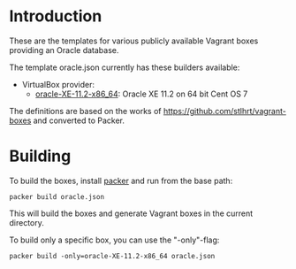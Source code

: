 # Introduction

These are the templates for various publicly available Vagrant boxes 
providing an Oracle database.

The template oracle.json currently has these builders available:

* VirtualBox provider:
    * [oracle-XE-11.2-x86_64](https://atlas.hashicorp.com/dploeger/boxes/oracle-XE-11.2-x86_64): Oracle XE 11.2 on 64 bit Cent OS 7
  
The definitions are based on the works of https://github.com/stlhrt/vagrant-boxes and 
converted to Packer.

# Building

To build the boxes, install [packer](https://packer.io) and
 run from the base path:
  
    packer build oracle.json

This will build the boxes and generate Vagrant boxes in the current directory.

To build only a specific box, you can use the "-only"-flag:

    packer build -only=oracle-XE-11.2-x86_64 oracle.json 
